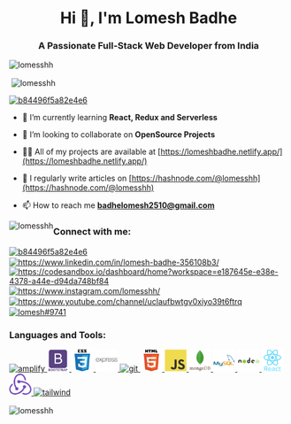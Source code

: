 <h1 align="center">Hi 👋, I'm Lomesh Badhe</h1>
<h3 align="center">A Passionate Full-Stack Web Developer from India</h3>

<p align="left"> <img src="https://komarev.com/ghpvc/?username=lomesshh&label=Profile%20views&color=0e75b6&style=flat" alt="lomesshh" /> </p>

<p>&nbsp;<img align="center" src="https://github-readme-stats.vercel.app/api?username=lomesshh&show_icons=true&locale=en" alt="lomesshh" /></p>

<p align="left"> <a href="https://twitter.com/b84496f5a82e4e6" target="blank"><img src="https://img.shields.io/twitter/follow/b84496f5a82e4e6?logo=twitter&style=for-the-badge" alt="b84496f5a82e4e6" /></a> </p>

- 🌱 I’m currently learning **React, Redux and Serverless**

- 👯 I’m looking to collaborate on **OpenSource Projects**

- 👨‍💻 All of my projects are available at [https://lomeshbadhe.netlify.app/](https://lomeshbadhe.netlify.app/)

- 📝 I regularly write articles on [https://hashnode.com/@lomesshh](https://hashnode.com/@lomesshh)

- 📫 How to reach me **badhelomesh2510@gmail.com**

<p><img align="left" src="https://github-readme-stats.vercel.app/api/top-langs?username=lomesshh&show_icons=true&locale=en&layout=compact" alt="lomesshh" /></p>

<h3 align="left">Connect with me:</h3>
<p align="left">
<a href="https://twitter.com/b84496f5a82e4e6" target="blank"><img align="center" src="https://raw.githubusercontent.com/rahuldkjain/github-profile-readme-generator/master/src/images/icons/Social/twitter.svg" alt="b84496f5a82e4e6" height="30" width="40" /></a>
<a href="https://linkedin.com/in/https://www.linkedin.com/in/lomesh-badhe-356108b3/" target="blank"><img align="center" src="https://raw.githubusercontent.com/rahuldkjain/github-profile-readme-generator/master/src/images/icons/Social/linked-in-alt.svg" alt="https://www.linkedin.com/in/lomesh-badhe-356108b3/" height="30" width="40" /></a>
<a href="https://codesandbox.com/https://codesandbox.io/dashboard/home?workspace=e187645e-e38e-4378-a44e-d94da748bf84" target="blank"><img align="center" src="https://cdn.jsdelivr.net/npm/simple-icons@3.0.1/icons/codesandbox.svg" alt="https://codesandbox.io/dashboard/home?workspace=e187645e-e38e-4378-a44e-d94da748bf84" height="30" width="40" /></a>
<a href="https://instagram.com/https://www.instagram.com/lomesshh/" target="blank"><img align="center" src="https://raw.githubusercontent.com/rahuldkjain/github-profile-readme-generator/master/src/images/icons/Social/instagram.svg" alt="https://www.instagram.com/lomesshh/" height="30" width="40" /></a>
<a href="https://www.youtube.com/c/https://www.youtube.com/channel/uclaufbwtgv0xiyo39t6ftrq" target="blank"><img align="center" src="https://raw.githubusercontent.com/rahuldkjain/github-profile-readme-generator/master/src/images/icons/Social/youtube.svg" alt="https://www.youtube.com/channel/uclaufbwtgv0xiyo39t6ftrq" height="30" width="40" /></a>
<a href="https://discord.gg/lomesh#9741" target="blank"><img align="center" src="https://raw.githubusercontent.com/rahuldkjain/github-profile-readme-generator/master/src/images/icons/Social/discord.svg" alt="lomesh#9741" height="30" width="40" /></a>
</p>

<h3 align="left">Languages and Tools:</h3>
<p align="left"> <a href="https://aws.amazon.com/amplify/" target="_blank"> <img src="https://docs.amplify.aws/assets/logo-dark.svg" alt="amplify" width="40" height="40"/> </a> <a href="https://getbootstrap.com" target="_blank"> <img src="https://raw.githubusercontent.com/devicons/devicon/master/icons/bootstrap/bootstrap-plain-wordmark.svg" alt="bootstrap" width="40" height="40"/> </a> <a href="https://www.w3schools.com/css/" target="_blank"> <img src="https://raw.githubusercontent.com/devicons/devicon/master/icons/css3/css3-original-wordmark.svg" alt="css3" width="40" height="40"/> </a> <a href="https://expressjs.com" target="_blank"> <img src="https://raw.githubusercontent.com/devicons/devicon/master/icons/express/express-original-wordmark.svg" alt="express" width="40" height="40"/> </a> <a href="https://git-scm.com/" target="_blank"> <img src="https://www.vectorlogo.zone/logos/git-scm/git-scm-icon.svg" alt="git" width="40" height="40"/> </a> <a href="https://www.w3.org/html/" target="_blank"> <img src="https://raw.githubusercontent.com/devicons/devicon/master/icons/html5/html5-original-wordmark.svg" alt="html5" width="40" height="40"/> </a> <a href="https://developer.mozilla.org/en-US/docs/Web/JavaScript" target="_blank"> <img src="https://raw.githubusercontent.com/devicons/devicon/master/icons/javascript/javascript-original.svg" alt="javascript" width="40" height="40"/> </a> <a href="https://www.mongodb.com/" target="_blank"> <img src="https://raw.githubusercontent.com/devicons/devicon/master/icons/mongodb/mongodb-original-wordmark.svg" alt="mongodb" width="40" height="40"/> </a> <a href="https://www.mysql.com/" target="_blank"> <img src="https://raw.githubusercontent.com/devicons/devicon/master/icons/mysql/mysql-original-wordmark.svg" alt="mysql" width="40" height="40"/> </a> <a href="https://nodejs.org" target="_blank"> <img src="https://raw.githubusercontent.com/devicons/devicon/master/icons/nodejs/nodejs-original-wordmark.svg" alt="nodejs" width="40" height="40"/> </a> <a href="https://reactjs.org/" target="_blank"> <img src="https://raw.githubusercontent.com/devicons/devicon/master/icons/react/react-original-wordmark.svg" alt="react" width="40" height="40"/> </a> <a href="https://redux.js.org" target="_blank"> <img src="https://raw.githubusercontent.com/devicons/devicon/master/icons/redux/redux-original.svg" alt="redux" width="40" height="40"/> </a> <a href="https://tailwindcss.com/" target="_blank"> <img src="https://www.vectorlogo.zone/logos/tailwindcss/tailwindcss-icon.svg" alt="tailwind" width="40" height="40"/> </a> </p>



<p><img align="center" src="https://github-readme-streak-stats.herokuapp.com/?user=lomesshh&" alt="lomesshh" /></p>
